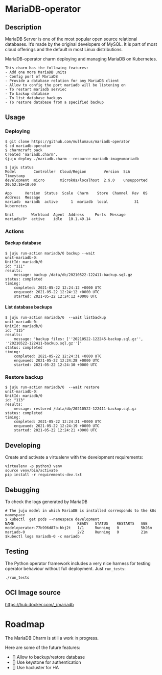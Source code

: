 # MariaDB-operator

## Description
MariaDB Server is one of the most popular open source relational databases. It’s made by the original developers of MySQL. It is part of most cloud offerings and the default in most Linux distributions.

MariaDB-operator charm deploying and managing MariaDB on Kubernetes.

    This charm has the following features:
    - Add one more MariaDB units
    - Config port of MariaDB
    - Provide a database relation for any MariaDB client
    - Allow to config the port mariadb will be listening on
    - To restart mariadb serviec
    - To backup database
    - To list database backups
    - To restore database from a specified backup

## Usage

### Deploying
    $ git clone https://github.com/mullumaus/mariadb-operator
    $ cd mariadb-operator
    $ charmcraft pack
    Created 'mariadb.charm'.
    $juju deploy ./mariadb.charm --resource mariadb-image=mariadb

    $ juju status
    Model        Controller  Cloud/Region        Version  SLA          Timestamp
    development  micro       microk8s/localhost  2.9.0    unsupported  20:52:16+10:00

    App      Version  Status  Scale  Charm    Store  Channel  Rev  OS          Address  Message
    mariadb  mariadb  active      1  mariadb  local            31  kubernetes           

    Unit        Workload  Agent  Address     Ports  Message
    mariadb/0*  active    idle   10.1.49.14    

### Actions
#### Backup database
    $ juju run-action mariadb/0 backup --wait
    unit-mariadb-0:
    UnitId: mariadb/0
    id: "111"
    results:
        message: backup /data/db/20210522-122411-backup.sql.gz
    status: completed
    timing:
        completed: 2021-05-22 12:24:12 +0000 UTC
        enqueued: 2021-05-22 12:24:12 +0000 UTC
        started: 2021-05-22 12:24:12 +0000 UTC

#### List database backups        
    $ juju run-action mariadb/0  --wait listbackup
    unit-mariadb-0:
    UnitId: mariadb/0
    id: "115"
    results:
        message: 'backup files: [''20210522-122245-backup.sql.gz'', ''20210522-122411-backup.sql.gz'']'
    status: completed
    timing:
        completed: 2021-05-22 12:24:31 +0000 UTC
        enqueued: 2021-05-22 12:24:28 +0000 UTC
        started: 2021-05-22 12:24:30 +0000 UTC

### Restore backup
    $ juju run-action mariadb/0  --wait restore
    unit-mariadb-0:
    UnitId: mariadb/0
    id: "113"
    results:
        message: restored /data/db/20210522-122411-backup.sql.gz
    status: completed
    timing:
        completed: 2021-05-22 12:24:21 +0000 UTC
        enqueued: 2021-05-22 12:24:19 +0000 UTC
        started: 2021-05-22 12:24:21 +0000 UTC

## Developing

Create and activate a virtualenv with the development requirements:

    virtualenv -p python3 venv
    source venv/bin/activate
    pip install -r requirements-dev.txt

## Debugging
To check the logs generated by MariaDB

    # The juju model in which MariaDB is installed corresponds to the k8s namespace
    $ kubectl  get pods --namespace development
    NAME                             READY   STATUS    RESTARTS   AGE
    modeloperator-77b996d87b-hkj2t   1/1     Running   0          5h26m
    mariadb-0                        2/2     Running   0          21m
    $kubectl logs mariadb-0 -c mariadb

## Testing

The Python operator framework includes a very nice harness for testing
operator behaviour without full deployment. Just `run_tests`:

    ./run_tests

## OCI Image source 

https://hub.docker.com/_/mariadb

# Roadmap

The MariaDB Charm is still a work in progress.

Here are some of the future features:

  - [] Allow to backup/restore database
  - [] Use keystone for authentication
  - [] Use hacluster for HA
  